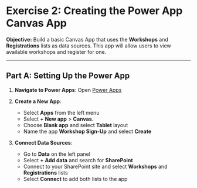 # Exercise 2: Creating the Power App Canvas App

**Objective:** Build a basic Canvas App that uses the **Workshops** and **Registrations** lists as data sources. This app will allow users to view available workshops and register for one.

---

## Part A: Setting Up the Power App

1. **Navigate to Power Apps**: Open [Power Apps](https://make.powerapps.com/)
2. **Create a New App**:
   - Select **Apps** from the left menu
   - Select **+ New app** > **Canvas**.
   - Choose **Blank app** and select **Tablet** layout
   - Name the app **Workshop Sign-Up** and select **Create**

3. **Connect Data Sources**:
   - Go to **Data** on the left panel
   - Select **+ Add data** and search for **SharePoint**
   - Connect to your SharePoint site and select **Workshops** and **Registrations** lists
   - Select **Connect** to add both lists to the app

